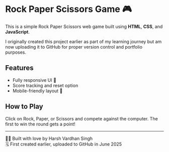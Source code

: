 # Rock Paper Scissors Game 🎮

This is a simple Rock Paper Scissors web game built using **HTML**, **CSS**, and **JavaScript**.

I originally created this project earlier as part of my learning journey but am now uploading it to GitHub for proper version control and portfolio purposes.

## Features
- Fully responsive UI 🎨
- Score tracking and reset option
- Mobile-friendly layout 📱

## How to Play
Click on Rock, Paper, or Scissors and compete against the computer. The first to win the round gets a point!

---

👨‍💻 Built with love by Harsh Vardhan Singh  
🗓️ First created earlier, uploaded to GitHub in June 2025
